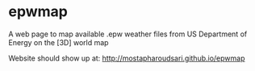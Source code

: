 epwmap
======

A web page to map available .epw weather files from US Department of Energy on the [3D] world map

Website should show up at: http://mostapharoudsari.github.io/epwmap
